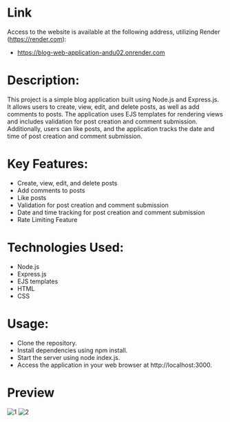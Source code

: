 # Link
Access to the website is available at the following address, utilizing Render (https://render.com): 
- https://blog-web-application-andu02.onrender.com

# Description:
This project is a simple blog application built using Node.js and Express.js. It allows users to create, view, edit, and delete posts, as well as add comments to posts. The application uses EJS templates for rendering views and includes validation for post creation and comment submission. Additionally, users can like posts, and the application tracks the date and time of post creation and comment submission.

# Key Features:
- Create, view, edit, and delete posts
- Add comments to posts
- Like posts
- Validation for post creation and comment submission
- Date and time tracking for post creation and comment submission
- Rate Limiting Feature

# Technologies Used:
- Node.js
- Express.js
- EJS templates
- HTML
- CSS

# Usage:
- Clone the repository.
- Install dependencies using npm install.
- Start the server using node index.js.
- Access the application in your web browser at http://localhost:3000.

# Preview
![1](https://github.com/Andu02/Blog-web-application/assets/133790348/2d560075-6183-4aab-a43b-e71aa7a3c0d4)
![2](https://github.com/Andu02/Blog-web-application/assets/133790348/ff3ad30d-0988-4a2c-8707-bb6a73c2aad5)
